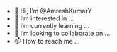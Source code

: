 - 👋 Hi, I’m @AmreshKumarY
- 👀 I’m interested in ...
- 🌱 I’m currently learning ...
- 💞️ I’m looking to collaborate on ...
- 📫 How to reach me ...

<!---
AmreshKumarY/AmreshKumarY is a ✨ special ✨ repository because its `README.md` (this file) appears on your GitHub profile.
You can click the Preview link to take a look at your changes.
--->
